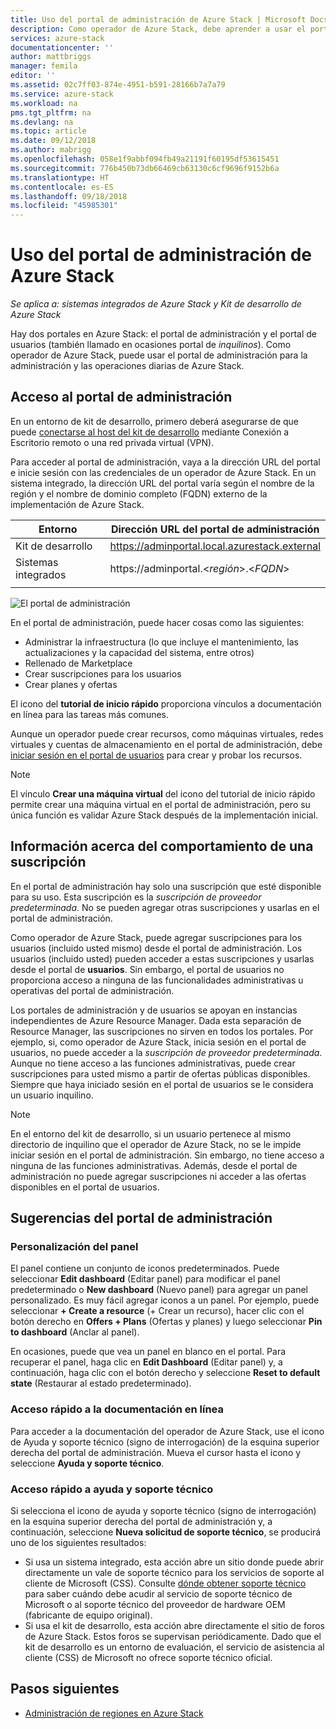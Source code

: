 ```yaml
---
title: Uso del portal de administración de Azure Stack | Microsoft Docs
description: Como operador de Azure Stack, debe aprender a usar el portal de administración.
services: azure-stack
documentationcenter: ''
author: mattbriggs
manager: femila
editor: ''
ms.assetid: 02c7ff03-874e-4951-b591-28166b7a7a79
ms.service: azure-stack
ms.workload: na
pms.tgt_pltfrm: na
ms.devlang: na
ms.topic: article
ms.date: 09/12/2018
ms.author: mabrigg
ms.openlocfilehash: 058e1f9abbf094fb49a21191f60195df53615451
ms.sourcegitcommit: 776b450b73db66469cb63130c6cf9696f9152b6a
ms.translationtype: HT
ms.contentlocale: es-ES
ms.lasthandoff: 09/18/2018
ms.locfileid: "45985301"
---
```

# <a name="using-the-administrator-portal-in-azure-stack"></a>Uso del portal de administración de Azure Stack

*Se aplica a: sistemas integrados de Azure Stack y Kit de desarrollo de Azure Stack*

Hay dos portales en Azure Stack: el portal de administración y el portal de usuarios (también llamado en ocasiones portal de *inquilinos*). Como operador de Azure Stack, puede usar el portal de administración para la administración y las operaciones diarias de Azure Stack.

## <a name="access-the-administrator-portal"></a>Acceso al portal de administración

En un entorno de kit de desarrollo, primero deberá asegurarse de que puede [conectarse al host del kit de desarrollo](azure-stack-connect-azure-stack.md) mediante Conexión a Escritorio remoto o una red privada virtual (VPN).

Para acceder al portal de administración, vaya a la dirección URL del portal e inicie sesión con las credenciales de un operador de Azure Stack. En un sistema integrado, la dirección URL del portal varía según el nombre de la región y el nombre de dominio completo (FQDN) externo de la implementación de Azure Stack.

| Entorno | Dirección URL del portal de administración |   
| -- | -- | 
| Kit de desarrollo| https://adminportal.local.azurestack.external  |
| Sistemas integrados | https://adminportal.&lt;*región*&gt;.&lt;*FQDN*&gt; | 
| | |

 ![El portal de administración](media/azure-stack-manage-portals/admin-portal.png)

En el portal de administración, puede hacer cosas como las siguientes:

* Administrar la infraestructura (lo que incluye el mantenimiento, las actualizaciones y la capacidad del sistema, entre otros)
* Rellenado de Marketplace
* Crear suscripciones para los usuarios
* Crear planes y ofertas

El icono del **tutorial de inicio rápido** proporciona vínculos a documentación en línea para las tareas más comunes.

Aunque un operador puede crear recursos, como máquinas virtuales, redes virtuales y cuentas de almacenamiento en el portal de administración, debe [iniciar sesión en el portal de usuarios](user/azure-stack-use-portal.md) para crear y probar los recursos.

>[!NOTE]
>El vínculo **Crear una máquina virtual** del icono del tutorial de inicio rápido permite crear una máquina virtual en el portal de administración, pero su única función es validar Azure Stack después de la implementación inicial.

## <a name="understand-subscription-behavior"></a>Información acerca del comportamiento de una suscripción

En el portal de administración hay solo una suscripción que esté disponible para su uso. Esta suscripción es la *suscripción de proveedor predeterminada*. No se pueden agregar otras suscripciones y usarlas en el portal de administración.

Como operador de Azure Stack, puede agregar suscripciones para los usuarios (incluido usted mismo) desde el portal de administración. Los usuarios (incluido usted) pueden acceder a estas suscripciones y usarlas desde el portal de **usuarios**. Sin embargo, el portal de usuarios no proporciona acceso a ninguna de las funcionalidades administrativas u operativas del portal de administración.

Los portales de administración y de usuarios se apoyan en instancias independientes de Azure Resource Manager. Dada esta separación de Resource Manager, las suscripciones no sirven en todos los portales. Por ejemplo, si, como operador de Azure Stack, inicia sesión en el portal de usuarios, no puede acceder a la *suscripción de proveedor predeterminada*. Aunque no tiene acceso a las funciones administrativas, puede crear suscripciones para usted mismo a partir de ofertas públicas disponibles. Siempre que haya iniciado sesión en el portal de usuarios se le considera un usuario inquilino.

  >[!NOTE]
  >En el entorno del kit de desarrollo, si un usuario pertenece al mismo directorio de inquilino que el operador de Azure Stack, no se le impide iniciar sesión en el portal de administración. Sin embargo, no tiene acceso a ninguna de las funciones administrativas. Además, desde el portal de administración no puede agregar suscripciones ni acceder a las ofertas disponibles en el portal de usuarios.

## <a name="administrator-portal-tips"></a>Sugerencias del portal de administración

### <a name="customize-the-dashboard"></a>Personalización del panel

El panel contiene un conjunto de iconos predeterminados. Puede seleccionar **Edit dashboard** (Editar panel) para modificar el panel predeterminado o **New dashboard** (Nuevo panel) para agregar un panel personalizado. Es muy fácil agregar iconos a un panel. Por ejemplo, puede seleccionar **+ Create a resource** (+ Crear un recurso), hacer clic con el botón derecho en **Offers + Plans** (Ofertas y planes) y luego seleccionar **Pin to dashboard** (Anclar al panel).

En ocasiones, puede que vea un panel en blanco en el portal. Para recuperar el panel, haga clic en **Edit Dashboard** (Editar panel) y, a continuación, haga clic con el botón derecho y seleccione **Reset to default state** (Restaurar al estado predeterminado).

### <a name="quick-access-to-online-documentation"></a>Acceso rápido a la documentación en línea

Para acceder a la documentación del operador de Azure Stack, use el icono de Ayuda y soporte técnico (signo de interrogación) de la esquina superior derecha del portal de administración. Mueva el cursor hasta el icono y seleccione **Ayuda y soporte técnico**.

### <a name="quick-access-to-help-and-support"></a>Acceso rápido a ayuda y soporte técnico

Si selecciona el icono de ayuda y soporte técnico (signo de interrogación) en la esquina superior derecha del portal de administración y, a continuación, seleccione **Nueva solicitud de soporte técnico**, se producirá uno de los siguientes resultados:

- Si usa un sistema integrado, esta acción abre un sitio donde puede abrir directamente un vale de soporte técnico para los servicios de soporte al cliente de Microsoft (CSS). Consulte [dónde obtener soporte técnico](azure-stack-manage-basics.md#where-to-get-support) para saber cuándo debe acudir al servicio de soporte técnico de Microsoft o al soporte técnico del proveedor de hardware OEM (fabricante de equipo original).
- Si usa el kit de desarrollo, esta acción abre directamente el sitio de foros de Azure Stack. Estos foros se supervisan periódicamente. Dado que el kit de desarrollo es un entorno de evaluación, el servicio de asistencia al cliente (CSS) de Microsoft no ofrece soporte técnico oficial.

## <a name="next-steps"></a>Pasos siguientes

- [Administración de regiones en Azure Stack](azure-stack-region-management.md)
